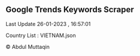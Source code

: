 

## Google Trends Keywords Scraper 
 
Last Update 26-01-2023 , 16:57:01

Country List :
VIETNAM.json



© Abdul Muttaqin 
